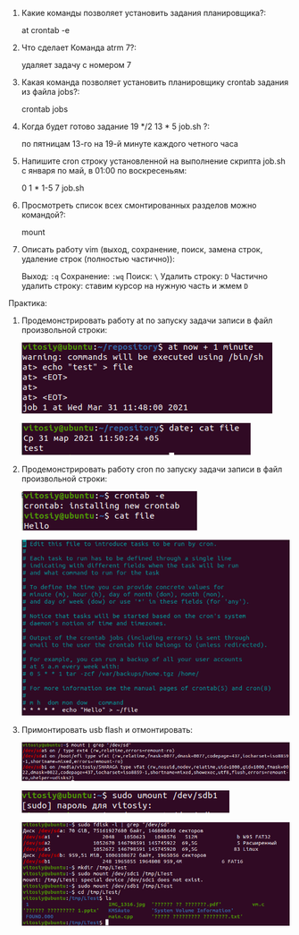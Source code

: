 1) Какие команды позволяет установить задания планировщика?:

	at <time> <date>
	crontab -e <command>
	
2) Что сделает Команда atrm 7?:

	удаляет задачу с номером 7
	
3) Какая команда позволяет установить планировщику crontab задания из файла jobs?:

	crontab jobs
	
4) Когда будет готово задание 19 */2 13 * 5 job.sh ?:
 
	по пятницам 13-го на 19-й минуте каждого четного часа
	
5) Напишите cron строку установленной на выполнение скрипта job.sh с января по май, в 01:00 по воскресеньям: 

	0 1 * 1-5 7 job.sh
	
6) Просмотреть список всех смонтированных разделов можно командой?:

	mount

7) Описать работу vim (выход, сохранение, поиск, замена строк, удаление строк (полностью частично)):

	Выход: `:q`
	Сохранение: `:wq`
	Поиск: `\`
	Удалить строку: `D`
	Частично удалить строку: ставим курсор на нужную часть и жмем `D`
	
	
Практика:
1) Продемонстрировать работу at по запуску задачи записи в файл произвольной строки:

	![Ввод команды](Lab6_pic1.png?raw=true)
	
	![Результат](Lab6_pic2.png?raw=true)

2) Продемонстрировать работу cron по запуску задачи записи в файл произвольной строки:

	![вызов crontab](Lab6_pic3.png?raw=true)
	
	![редактирую crontab](Lab6_pic4.png?raw=true)

3) Примонтировать usb flash и отмонтировать:

	![Монтирую флешку](Lab6_pic5.png?raw=true)
	
	![Размонтирую флешку](Lab6_pic6.png?raw=true)
	
	![Внутрянка флешки](Lab6_pic7.png?raw=true)
	
